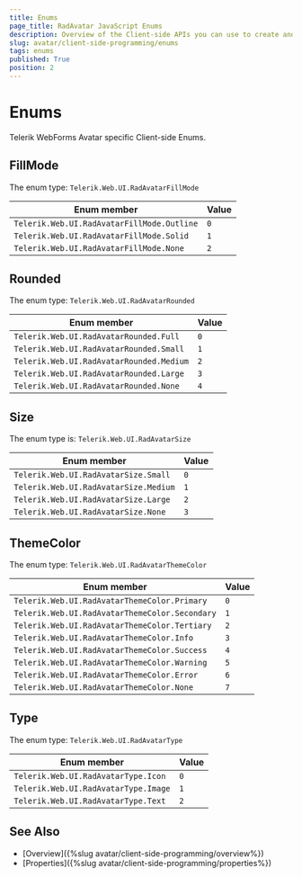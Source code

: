 ```yaml
---
title: Enums
page_title: RadAvatar JavaScript Enums
description: Overview of the Client-side APIs you can use to create and configure the Telerik WebForms Avatar Control.
slug: avatar/client-side-programming/enums
tags: enums
published: True
position: 2
---
```


# Enums

Telerik WebForms Avatar specific Client-side Enums.

## FillMode

The enum type: `Telerik.Web.UI.RadAvatarFillMode`

| Enum member                                | Value |
| ---                                        | ---   |
| `Telerik.Web.UI.RadAvatarFillMode.Outline` | `0`   |
| `Telerik.Web.UI.RadAvatarFillMode.Solid`   | `1`   |
| `Telerik.Web.UI.RadAvatarFillMode.None`    | `2`   |

## Rounded

The enum type: `Telerik.Web.UI.RadAvatarRounded`

| Enum member                               | Value |
| ---                                       | ---   |
| `Telerik.Web.UI.RadAvatarRounded.Full`    | `0`   |
| `Telerik.Web.UI.RadAvatarRounded.Small`   | `1`   |
| `Telerik.Web.UI.RadAvatarRounded.Medium`  | `2`   |
| `Telerik.Web.UI.RadAvatarRounded.Large`   | `3`   |
| `Telerik.Web.UI.RadAvatarRounded.None`    | `4`   |

## Size

The enum type is: `Telerik.Web.UI.RadAvatarSize`

| Enum member                           | Value |
| ---                                   | ---   |
| `Telerik.Web.UI.RadAvatarSize.Small`  | `0`   |
| `Telerik.Web.UI.RadAvatarSize.Medium` | `1`   |
| `Telerik.Web.UI.RadAvatarSize.Large`  | `2`   |
| `Telerik.Web.UI.RadAvatarSize.None`   | `3`   |

## ThemeColor

The enum type: `Telerik.Web.UI.RadAvatarThemeColor`

| Enum member                                    | Value |
| ---                                            | ---   |
| `Telerik.Web.UI.RadAvatarThemeColor.Primary`   | `0`   |
| `Telerik.Web.UI.RadAvatarThemeColor.Secondary` | `1`   |
| `Telerik.Web.UI.RadAvatarThemeColor.Tertiary`  | `2`   |
| `Telerik.Web.UI.RadAvatarThemeColor.Info`      | `3`   |
| `Telerik.Web.UI.RadAvatarThemeColor.Success`   | `4`   |
| `Telerik.Web.UI.RadAvatarThemeColor.Warning`   | `5`   |
| `Telerik.Web.UI.RadAvatarThemeColor.Error`     | `6`   |
| `Telerik.Web.UI.RadAvatarThemeColor.None`      | `7`   |

## Type

The enum type: `Telerik.Web.UI.RadAvatarType`

| Enum member                           | Value | 
| ---                                   | ---   | 
| `Telerik.Web.UI.RadAvatarType.Icon`   | `0`   | 
| `Telerik.Web.UI.RadAvatarType.Image`  | `1`   | 
| `Telerik.Web.UI.RadAvatarType.Text`   | `2`   | 

## See Also

- [Overview]({%slug avatar/client-side-programming/overview%})
- [Properties]({%slug avatar/client-side-programming/properties%})
 
